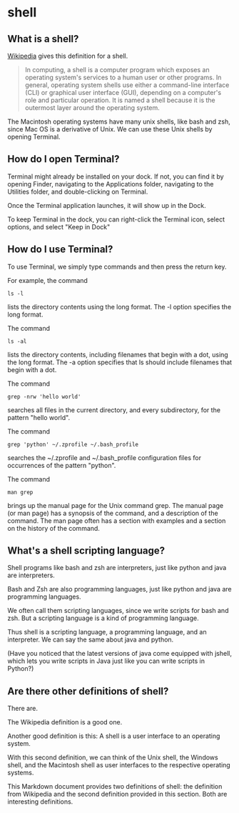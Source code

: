 # shell

## What is a shell?

[Wikipedia](https://en.wikipedia.org/wiki/Shell_(computing)) gives this definition for a shell.

> In computing, a shell is a computer program which exposes an operating system's services to a human user or other programs. In general, operating system shells use either a command-line interface (CLI) or graphical user interface (GUI), depending on a computer's role and particular operation. It is named a shell because it is the outermost layer around the operating system.

The Macintosh operating systems have many unix shells, like bash and zsh, since Mac OS is a derivative of Unix. We can use these Unix shells by opening Terminal.

## How do I open Terminal?

Terminal might already be installed on your dock. If not, you can find it by opening Finder, navigating to the Applications folder, navigating to the Utilities folder, and double-clicking on Terminal.

Once the Terminal application launches, it will show up in the Dock.

To keep Terminal in the dock, you can right-click the Terminal icon, select options, and select "Keep in Dock"

## How do I use Terminal?

To use Terminal, we simply type commands and then press the return key.

For example, the command

    ls -l

lists the directory contents using the long format. The -l option specifies the long format.

The command

    ls -al

lists the directory contents, including filenames that begin with a dot, using the long format. The -a option specifies that ls should include filenames that begin with a dot.

The command

    grep -nrw 'hello world'

searches all files in the current directory, and every subdirectory, for the pattern "hello world".

The command

    grep 'python' ~/.zprofile ~/.bash_profile

searches the ~/.zprofile and ~/.bash_profile configuration files for occurrences of the pattern "python".

The command

    man grep

brings up the manual page for the Unix command grep. The manual page (or man page) has a synopsis of the command, and a description of the command. The man page often has a section with examples and a section on the history of the command.

## What's a shell scripting language?

Shell programs like bash and zsh are interpreters, just like python and java are interpreters.

Bash and Zsh are also programming languages, just like python and java are programming languages.

We often call them scripting languages, since we write scripts for bash and zsh. But a scripting language is a kind of programming language.

Thus shell is a scripting language, a programming language, and an interpreter. We can say the same about java and python. 

(Have you noticed that the latest versions of java come equipped with jshell, which lets you write scripts in Java just like you can write scripts in Python?)

## Are there other definitions of shell?

There are.

The Wikipedia definition is a good one.

Another good definition is this: A shell is a user interface to an operating system. 

With this second definition, we can think of the Unix shell, the Windows shell, and the Macintosh shell as user interfaces to the respective operating systems.

This Markdown document provides two definitions of shell: the definition from Wikipedia and the second definition provided in this section. Both are interesting definitions.